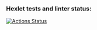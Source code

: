 ### Hexlet tests and linter status:
[![Actions Status](https://github.com/zHd4/java-project-71/actions/workflows/hexlet-check.yml/badge.svg)](https://github.com/zHd4/java-project-71/actions)